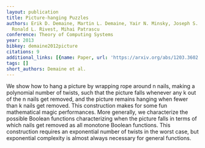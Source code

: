 ```yaml
---
layout: publication
title: Picture-hanging Puzzles
authors: Erik D. Demaine, Martin L. Demaine, Yair N. Minsky, Joseph S. B. Mitchell,
  Ronald L. Rivest, Mihai Patrascu
conference: Theory of Computing Systems
year: 2013
bibkey: demaine2012picture
citations: 9
additional_links: [{name: Paper, url: 'https://arxiv.org/abs/1203.3602'}]
tags: []
short_authors: Demaine et al.
---
```

We show how to hang a picture by wrapping rope around n nails, making a
polynomial number of twists, such that the picture falls whenever any k out of
the n nails get removed, and the picture remains hanging when fewer than k
nails get removed. This construction makes for some fun mathematical magic
performances. More generally, we characterize the possible Boolean functions
characterizing when the picture falls in terms of which nails get removed as
all monotone Boolean functions. This construction requires an exponential
number of twists in the worst case, but exponential complexity is almost always
necessary for general functions.